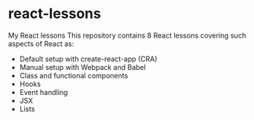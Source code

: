 # react-lessons
My React lessons
This repository contains 8 React lessons covering such aspects of React as:
- Default setup with create-react-app (CRA)
- Manual setup with Webpack and Babel
- Class and functional components
- Hooks
- Event handling
- JSX
- Lists
